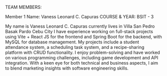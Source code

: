 TEAM MEMBERS:

Member 1
Name: Vaness Leonard C. Capuras
COURSE & YEAR: BSIT - 3



My name is Vaness Leonard C. Capuras currently lives in Villa San Pedro Basak Pardo Cebu City I have experience working on full-stack projects using Vite + React JS for the frontend and Spring Boot for the backend, with MySQL for database management. My projects include a student attendance system, a scheduling task system, and a recipe-sharing platform with CRUD functionality. I enjoy problem-solving and have worked on various programming challenges, including game development and API integration. With a keen eye for both technical and business aspects, I aim to blend marketing insights with software engineering skills.
